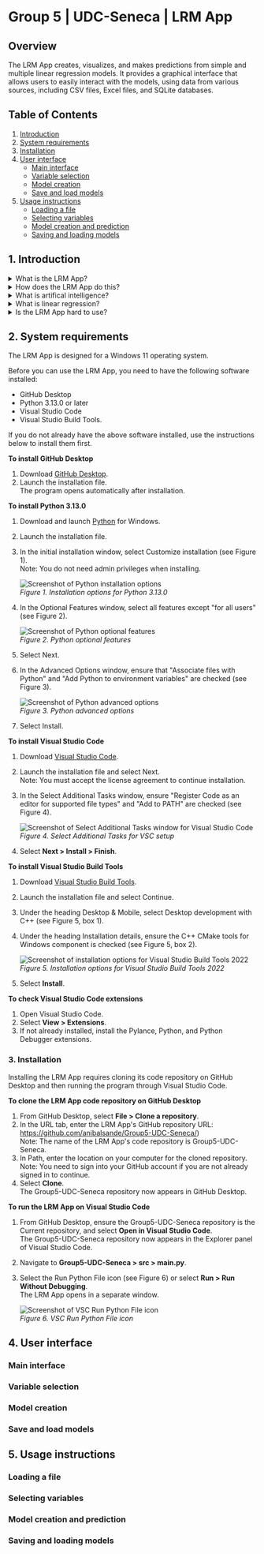 # Group 5 | UDC-Seneca | LRM App

## Overview
<!-- TO DO: Add link to accessible PDF of Quick Start Guide-->

The LRM App creates, visualizes, and makes predictions from simple and multiple linear regression models. It provides a graphical interface that allows users to easily interact with the models, using data from various sources, including CSV files, Excel files, and SQLite databases.

## Table of Contents
<!--Finalize TOC at the very end. These are placeholders only at this point. All headings subject to change depending on project progress.--> 
1. [Introduction](#introduction)
2. [System requirements](#system-requirements)
3. [Installation](#installation)
4. [User interface](#user-interface)
    - [Main interface](#main-interface)
    - [Variable selection](#variable-selection)
    - [Model creation](#model-creation)
    - [Save and load models](#save-and-load-models)
5. [Usage instructions](#usage-instructions)
    - [Loading a file](#loading-a-file)
    - [Selecting variables](#selecting-variables)
    - [Model creation and prediction](#model-creation-and-prediction)
    - [Saving and loading models](#saving-and-loading-models)

<!--Does Troubleshooting section need to be added? What about FAQs, Credits, Licence/License?-->


## 1. Introduction
<!-- TO DO: Add more information about name of the app (LRM App?), motivation for app, the target audience, the problem it solves, what we learned -->

<details>
    <summary>What is the LRM App?</summary>    
    The LRM App is a tool for analyzing data and making predictions from it.
</details>
<details>
    <summary>How does the LRM App do this?</summary>    
    Using information from you and the power of artificial intelligence, the LRM App creates and visualizes simple and multiple linear regression models. These linear regression models let you analyze historical data patterns and from them predict future data patterns.
</details>
<details>
    <summary>What is artifical intelligence?</summary>    
    Artificial intelligence, or AI, is defined as "a field of science concerned with building computers and machines that can reason, learn, and act in such a way that would normally require human intelligence or that involves data whose scale exceeds what humans can analyze" (Google Cloud, What is Artificial Intelligence (AI)?).  
</details>
<details>
    <summary>What is linear regression?</summary>    
    Linear regression is one of the methods, or algorithms (a set of instructions), by which mathematicians can show statistical information and model relationships between variables. AI can perform the linear regression algorithm in a matter of milliseconds, whereas it would take a human significantly longer.      
</details>
<details>
    <summary>Is the LRM App hard to use?</summary>
No. The LRM App has an easy-to-use graphical interface and guides you through the entire data analysis and prection process, including
    - uploading your dataset from common formats like .CSV, Excel, and SQLite and addressing incomplete information
    - focusing on the datapoints from your dataset that are important to you
    - building a visual model and a graph of the data
    - displaying the mathematical formula and the expected accuracy of predictions
    - making predictions upon receiving new datapoints.    

    The LRM App also lets you save and reload your models quickly, making it indispensable for your research needs.
</details>

## 2. System requirements
The LRM App is designed for a Windows 11 operating system.

Before you can use the LRM App, you need to have the following software installed:
- GitHub Desktop
- Python 3.13.0 or later
- Visual Studio Code
- Visual Studio Build Tools.
   
If you do not already have the above software installed, use the instructions below to install them first. 

**To install GitHub Desktop**
1. Download [GitHub Desktop](https://desktop.github.com/download/).
2. Launch the installation file.  
    The program opens automatically after installation.  

**To install Python 3.13.0**
1. Download and launch [Python](https://python.org/downloads/) for Windows.
2. Launch the installation file.
3. In the initial installation window, select Customize installation (see Figure 1).  
    Note: You do not need admin privileges when installing.
   
    ![Screenshot of Python installation options](/images/Python_installation_screenshot.jpg)  
    *Figure 1. Installation options for Python 3.13.0*  

4. In the Optional Features window, select all features except "for all users" (see Figure 2).

    ![Screenshot of Python optional features](/images/Python_optional_features_screenshot.jpg)  
    *Figure 2. Python optional features*  

5. Select Next.
6. In the Advanced Options window, ensure that "Associate files with Python" and "Add Python to environment variables" are checked (see Figure 3).

    ![Screenshot of Python advanced options](/images/Python_advanced_screenshot.jpg)  
    *Figure 3. Python advanced options*  

7. Select Install.

**To install Visual Studio Code**
1. Download [Visual Studio Code](https://code.visualstudio.com/).
2. Launch the installation file and select Next.  
    Note: You must accept the license agreement to continue installation.
3. In the Select Additional Tasks window, ensure "Register Code as an editor for supported file types" and "Add to PATH" are checked (see Figure 4).

    ![Screenshot of Select Additional Tasks window for Visual Studio Code](/images/VSCsetuppagescreenshot.jpg)  
    *Figure 4. Select Additional Tasks for VSC setup*  
   
4. Select **Next > Install > Finish**.

**To install Visual Studio Build Tools**
1. Download [Visual Studio Build Tools](https://visualstudio.microsoft.com/downloads/#build-tools-for-visual-studio-2022).
2. Launch the installation file and select Continue.
3. Under the heading Desktop & Mobile, select Desktop development with C++ (see Figure 5, box 1).
4. Under the heading Installation details, ensure the C++ CMake tools for Windows component is checked (see Figure 5, box 2).  

    ![Screenshot of installation options for Visual Studio Build Tools 2022](/images/Compiler_installation_screenshot.jpg)
    *Figure 5. Installation options for Visual Studio Build Tools 2022*
5. Select **Install**. 

**To check Visual Studio Code extensions**
1. Open Visual Studio Code.
2. Select **View > Extensions**.
3. If not already installed, install the Pylance, Python, and Python Debugger extensions.
 
### 3. Installation
Installing the LRM App requires cloning its code repository on GitHub Desktop and then running the program through Visual Studio Code. 

**To clone the LRM App code repository on GitHub Desktop**
1. From GitHub Desktop, select **File > Clone a repository**.
2. In the URL tab, enter the LRM App's GitHub repository URL: https://github.com/anibalsande/Group5-UDC-Seneca/)  
    Note: The name of the LRM App's code repository is Group5-UDC-Seneca.
3. In Path, enter the location on your computer for the cloned repository.  
    Note: You need to sign into your GitHub account if you are not already signed in to continue.
4. Select **Clone**.  
    The Group5-UDC-Seneca repository now appears in GitHub Desktop. 

**To run the LRM App on Visual Studio Code**
1. From GitHub Desktop, ensure the Group5-UDC-Seneca repository is the Current repository, and select **Open in Visual Studio Code**.  
    The Group5-UDC-Seneca repository now appears in the Explorer panel of Visual Studio Code.
2. Navigate to **Group5-UDC-Seneca > src > main.py**.
3. Select the Run Python File icon (see Figure 6) or select **Run > Run Without Debugging**.  
    The LRM App opens in a separate window.
   
   ![Screenshot of VSC Run Python File icon](/images/VSCRunIconScreenshot.jpg)  
   *Figure 6. VSC Run Python File icon*  

## 4. User interface

### Main interface

### Variable selection

### Model creation

### Save and load models

## 5. Usage instructions

### Loading a file

### Selecting variables

### Model creation and prediction

### Saving and loading models

<!--Troubleshooting? FAQs? Credits? Licence/License?-->
